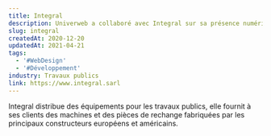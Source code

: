 ```yaml
---
title: Integral
description: Univerweb a collaboré avec Integral sur sa présence numérique. Nous avons créé le site web.
slug: integral
createdAt: 2020-12-20
updatedAt: 2021-04-21
tags:
  - '#WebDesign'
  - '#Développement'
industry: Travaux publics
link: https://www.integral.sarl
---
```


Integral distribue des équipements pour les travaux publics, elle fournit à ses clients des machines et des pièces de rechange fabriquées par les principaux constructeurs européens et américains.
